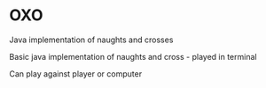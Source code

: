 # OXO
Java implementation of naughts and crosses


Basic java implementation of naughts and cross - played in terminal

Can play against player or computer
